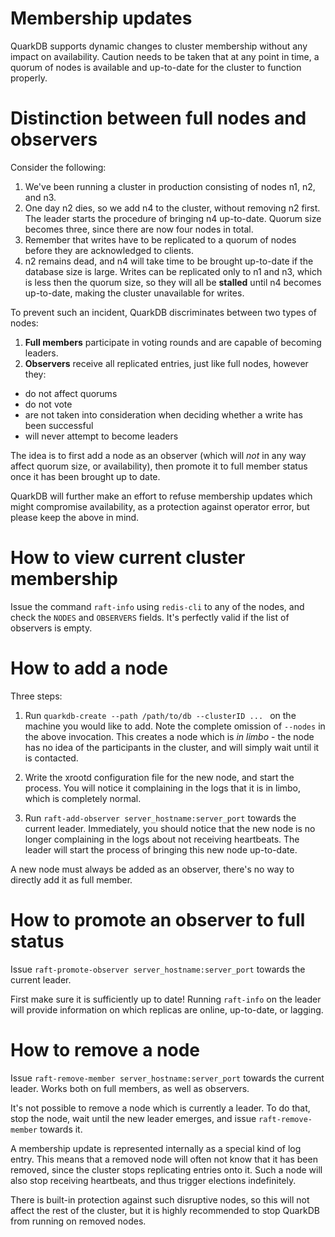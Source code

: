 # Membership updates

QuarkDB supports dynamic changes to cluster membership without any impact on availability.
Caution needs to be taken that at any point in time, a quorum of nodes is
available and up-to-date for the cluster to function properly.

# Distinction between full nodes and observers

Consider the following:

1. We've been running a cluster in production consisting of nodes n1, n2, and n3.
1. One day n2 dies, so we add n4 to the cluster, without removing n2 first.
The leader starts the procedure of bringing n4 up-to-date. Quorum size becomes
three, since there are now four nodes in total.
1. Remember that writes have to be replicated to a quorum of nodes before they
are acknowledged to clients.
1. n2 remains dead, and n4 will take time to be brought up-to-date if the database
size is large. Writes can be replicated only to n1 and n3, which is less then the
quorum size, so they will all be **stalled** until n4 becomes up-to-date,
making the cluster unavailable for writes.

To prevent such an incident, QuarkDB discriminates between two types of nodes:

1. **Full members** participate in voting rounds and are capable of becoming leaders.
1. **Observers** receive all replicated entries, just like full nodes, however they:
  * do not affect quorums
  * do not vote
  * are not taken into consideration when deciding whether a write has been successful
  * will never attempt to become leaders

The idea is to first add a node as an observer (which will *not* in any way
affect quorum size, or availability), then promote it to full member status
once it has been brought up to date.

QuarkDB will further make an effort to refuse membership updates which might
compromise availability, as a protection against operator error, but please
keep the above in mind.

# How to view current cluster membership

Issue the command `raft-info` using `redis-cli` to any of the nodes, and check the `NODES` and
`OBSERVERS` fields. It's perfectly valid if the list of observers is empty.

# How to add a node

Three steps:

1. Run `quarkdb-create --path /path/to/db --clusterID ... ` on the machine you
would like to add. Note the complete omission of `--nodes` in the above invocation.
This creates a node which is _in limbo_ - the node has no idea of the participants
in the cluster, and will simply wait until it is contacted.

2. Write the xrootd configuration file for the new node, and start the process.
You will notice it complaining in the logs that it is in limbo, which is
completely normal.

3. Run `raft-add-observer server_hostname:server_port` towards the current
leader. Immediately, you should notice that the new node is no longer complaining
in the logs about not receiving heartbeats. The leader will start the process
of bringing this new node up-to-date.

A new node must always be added as an observer, there's no way to directly add
it as full member.

# How to promote an observer to full status

Issue `raft-promote-observer server_hostname:server_port` towards the current
leader.

First make sure it is sufficiently up to date! Running `raft-info` on the leader
will provide information on which replicas are online, up-to-date, or lagging.

# How to remove a node

Issue `raft-remove-member server_hostname:server_port` towards the current leader.
Works both on full members, as well as observers.

It's not possible to remove a node which is currently a leader. To do that, stop
the node, wait until the new leader emerges, and issue `raft-remove-member` towards
it.

A membership update is represented internally as a special kind of log entry.
This means that a removed node will often not know that it has been removed,
since the cluster stops replicating entries onto it. Such a node will also
stop receiving heartbeats, and thus trigger elections indefinitely.

There is built-in protection against such disruptive nodes, so this will not
affect the rest of the cluster, but it is highly recommended to stop QuarkDB
from running on removed nodes.
